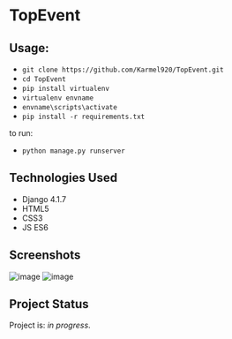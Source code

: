# TopEvent

## Usage:
* `git clone https://github.com/Karmel920/TopEvent.git`
* `cd TopEvent`
* `pip install virtualenv`
* `virtualenv envname`
* `envname\scripts\activate`
* `pip install -r requirements.txt`

to run:
* `python manage.py runserver`

## Technologies Used
- Django 4.1.7
- HTML5
- CSS3
- JS ES6

## Screenshots
![image](https://user-images.githubusercontent.com/91915476/221650819-c09daad0-429e-4148-8908-2149b1133597.png)
![image](https://user-images.githubusercontent.com/91915476/221650938-008a3ce5-69c1-4490-87ba-7008d427bf7e.png)

## Project Status
Project is: _in progress_.
